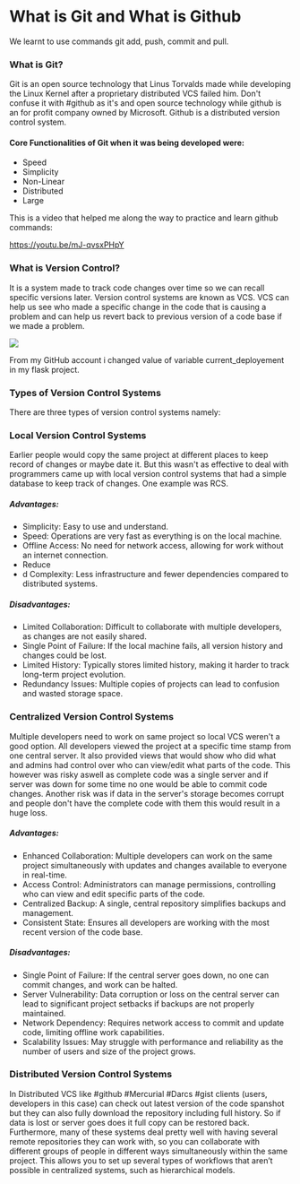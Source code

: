 # What is Git and What is Github

We learnt to use commands git add, push, commit and pull. 

### What is Git? 

Git is an open source technology that Linus Torvalds made while developing the Linux Kernel after a proprietary distributed VCS failed him. Don't confuse it with #github as it's and open source technology while github is an for profit company owned by Microsoft. Github is a distributed version control system.

 #### Core Functionalities of Git when it was being developed were: 

- Speed
- Simplicity
- Non-Linear
- Distributed
- Large

This is a video that helped me along the way to practice and learn github commands:

https://youtu.be/mJ-qvsxPHpY 

### What is Version Control? 

It is a system made to track code changes over time so we can recall specific versions later. Version control systems are known as VCS. VCS can help us see who made a specific change in the code that is causing a problem and can help us revert back to previous version of a code base if we made a problem. 




![](https://i.imgur.com/7jgX0dP.png)


From my GitHub account i changed value of variable current_deployement in my flask project. 

### Types of Version Control Systems

There are three types of version control systems namely:

### Local Version Control Systems

Earlier people would copy the same project at different places to keep record of changes or maybe date it. But this wasn't as effective to deal with programmers came up with local version control systems that had a simple database to keep track of changes. One example was RCS. 

##### Advantages:

- Simplicity: Easy to use and understand.
- Speed: Operations are very fast as everything is on the local machine.
- Offline Access: No need for network access, allowing for work without an internet connection.
- Reduce
- d Complexity: Less infrastructure and fewer dependencies compared to distributed systems.

##### Disadvantages:

- Limited Collaboration: Difficult to collaborate with multiple developers, as changes are not easily shared.
- Single Point of Failure: If the local machine fails, all version history and changes could be lost.
- Limited History: Typically stores limited history, making it harder to track long-term project evolution.
- Redundancy Issues: Multiple copies of projects can lead to confusion and wasted storage space.
### Centralized Version Control Systems

Multiple developers need to work on same project so local VCS weren't a good option. All developers viewed the project at a specific time stamp from one central server. It also provided views that would show who did what and admins had control over who can view/edit what parts of the code. This however was risky aswell as complete code was a single server and if server was down for some time no one would be able to commit code changes. Another risk was if data in the server's storage becomes corrupt and people don't have the complete code with them this would result in a huge loss. 
##### Advantages:

- Enhanced Collaboration: Multiple developers can work on the same project simultaneously with updates and changes available to everyone in real-time.
- Access Control: Administrators can manage permissions, controlling who can view and edit specific parts of the code.
- Centralized Backup: A single, central repository simplifies backups and management.
- Consistent State: Ensures all developers are working with the most recent version of the code base.

##### Disadvantages:

- Single Point of Failure: If the central server goes down, no one can commit changes, and work can be halted.
- Server Vulnerability: Data corruption or loss on the central server can lead to significant project setbacks if backups are not properly maintained.
- Network Dependency: Requires network access to commit and update code, limiting offline work capabilities.
- Scalability Issues: May struggle with performance and reliability as the number of users and size of the project grows.
### Distributed Version Control Systems 

In Distributed VCS like #github #Mercurial #Darcs #gist clients (users, developers in this case) can check out latest version of the code spanshot but they can also fully download the repository including full history. So if data is lost or server goes does it full copy can be restored back. Furthermore, many of these systems deal pretty well with having several remote repositories they
can work with, so you can collaborate with different groups of people in different ways simultaneously within the same project. This allows you to set up several types of workflows that aren’t possible in centralized systems, such as hierarchical models.
